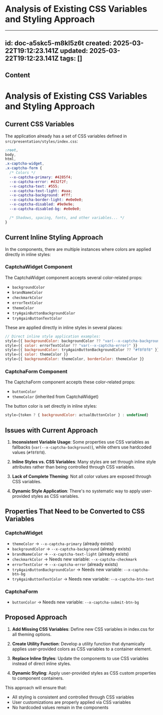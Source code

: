 # Analysis of Existing CSS Variables and Styling Approach

---
id: doc-a5skc5-m8kl5z6t
created: 2025-03-22T19:12:23.141Z
updated: 2025-03-22T19:12:23.141Z
tags: []
---

## Content

# Analysis of Existing CSS Variables and Styling Approach

## Current CSS Variables

The application already has a set of CSS variables defined in `src/presentation/styles/index.css`:

```css
:root,
body,
html,
.x-captcha-widget,
.x-captcha-form {
  /* Colors */
  --x-captcha-primary: #4285f4;
  --x-captcha-error: #d32f2f;
  --x-captcha-text: #555;
  --x-captcha-text-light: #aaa;
  --x-captcha-background: #fff;
  --x-captcha-border-light: #e0e0e0;
  --x-captcha-disabled: #9e9e9e;
  --x-captcha-disabled-bg: #e0e0e0;

  /* Shadows, spacing, fonts, and other variables... */
}
```

## Current Inline Styling Approach

In the components, there are multiple instances where colors are applied directly in inline styles:

### CaptchaWidget Component

The CaptchaWidget component accepts several color-related props:
- `backgroundColor`
- `brandNameColor`
- `checkmarkColor`
- `errorTextColor`
- `themeColor`
- `tryAgainButtonBackgroundColor`
- `tryAgainButtonTextColor`

These are applied directly in inline styles in several places:

```jsx
// Direct inline style application examples:
style={{ backgroundColor: backgroundColor ?? "var(--x-captcha-background)" }}
style={{ color: errorTextColor ?? "var(--x-captcha-error)" }}
style={{ backgroundColor: tryAgainButtonBackgroundColor ?? "#f8f8f8" }}
style={{ color: themeColor }}
style={{ backgroundColor: themeColor, borderColor: themeColor }}
```

### CaptchaForm Component

The CaptchaForm component accepts these color-related props:
- `buttonColor`
- `themeColor` (inherited from CaptchaWidget)

The button color is set directly in inline styles:
```jsx
style={token ? { backgroundColor: actualButtonColor } : undefined}
```

## Issues with Current Approach

1. **Inconsistent Variable Usage**: Some properties use CSS variables as fallbacks (`var(--x-captcha-background)`), while others use hardcoded values (`#f8f8f8`).

2. **Inline Styles vs. CSS Variables**: Many styles are set through inline style attributes rather than being controlled through CSS variables.

3. **Lack of Complete Theming**: Not all color values are exposed through CSS variables.

4. **Dynamic Style Application**: There's no systematic way to apply user-provided styles as CSS variables.

## Properties That Need to be Converted to CSS Variables

### CaptchaWidget
- `themeColor` → `--x-captcha-primary` (already exists)
- `backgroundColor` → `--x-captcha-background` (already exists)
- `brandNameColor` → `--x-captcha-text-light` (already exists)
- `checkmarkColor` → Needs new variable: `--x-captcha-checkmark`
- `errorTextColor` → `--x-captcha-error` (already exists)
- `tryAgainButtonBackgroundColor` → Needs new variable: `--x-captcha-btn-bg`
- `tryAgainButtonTextColor` → Needs new variable: `--x-captcha-btn-text`

### CaptchaForm
- `buttonColor` → Needs new variable: `--x-captcha-submit-btn-bg`

## Proposed Approach

1. **Add Missing CSS Variables**: Define new CSS variables in index.css for all theming options.

2. **Create Utility Function**: Develop a utility function that dynamically applies user-provided colors as CSS variables to a container element.

3. **Replace Inline Styles**: Update the components to use CSS variables instead of direct inline styles.

4. **Dynamic Styling**: Apply user-provided styles as CSS custom properties to component containers.

This approach will ensure that:
- All styling is consistent and controlled through CSS variables
- User customizations are properly applied via CSS variables
- No hardcoded values remain in the components
